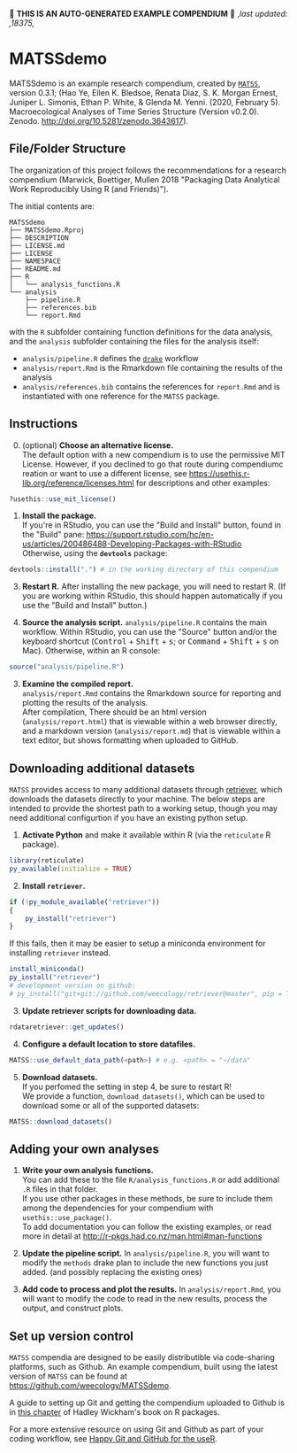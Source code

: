 :rotating_light: **THIS IS AN AUTO-GENERATED EXAMPLE COMPENDIUM** :rotating_light:
,*last updated: ,18375,*

# MATSSdemo

<!-- badges: start -->
<!-- badges: end -->

MATSSdemo is an example research compendium, created by [`MATSS`](https://weecology.github.io/MATSS/), version 0.3.1; (Hao Ye, Ellen K. Bledsoe, Renata Diaz, S. K. Morgan Ernest, Juniper L. Simonis, Ethan P. White, & Glenda M. Yenni. (2020, February 5). Macroecological Analyses of Time Series Structure (Version v0.2.0). Zenodo. http://doi.org/10.5281/zenodo.3643617).

## File/Folder Structure

The organization of this project follows the recommendations for a research compendium (Marwick, Boettiger, Mullen 2018 "Packaging Data Analytical Work Reproducibly Using R (and Friends)").

The initial contents are:

```
MATSSdemo
├── MATSSdemo.Rproj
├── DESCRIPTION
├── LICENSE.md
├── LICENSE
├── NAMESPACE
├── README.md
├── R
│   └── analysis_functions.R
└── analysis
    ├── pipeline.R
    ├── references.bib
    └── report.Rmd
```

with the `R` subfolder containing function definitions for the data analysis, and the `analysis` subfolder containing the files for the analysis itself:
* `analysis/pipeline.R` defines the [`drake`](https://docs.ropensci.org/drake/) workflow
* `analysis/report.Rmd` is the Rmarkdown file containing the results of the analysis
* `analysis/references.bib` contains the references for `report.Rmd` and is instantiated with one reference for the `MATSS` package.

## Instructions

0. (optional) **Choose an alternative license.**  
The default option with a new compendium is to use the permissive MIT License. However, if you declined to go that route during compendiumc reation or want to use a different license, see https://usethis.r-lib.org/reference/licenses.html for descriptions and other examples:
```r
?usethis::use_mit_license()
```

1. **Install the package.**  
If you're in RStudio, you can use the "Build and Install" button, found in the "Build" pane: https://support.rstudio.com/hc/en-us/articles/200486488-Developing-Packages-with-RStudio  
Otherwise, using the **`devtools`** package:
```r
devtools::install(".") # in the working directory of this compendium
```

3. **Restart R.**
After installing the new package, you will need to restart R. (If you are working within RStudio, this should happen automatically if you use the "Build and Install" button.)

2. **Source the analysis script.**
`analysis/pipeline.R` contains the main workflow. Within RStudio, you can use the "Source" button and/or the keyboard shortcut (<kbd>Control</kbd> + <kbd>Shift</kbd> + <kbd>s</kbd>; or <kbd>Command</kbd> + <kbd>Shift</kbd> + <kbd>s</kbd> on Mac).
Otherwise, within an R console:
```r
source("analysis/pipeline.R")
```

3. **Examine the compiled report.**  
`analysis/report.Rmd` contains the Rmarkdown source for reporting and plotting the results of the analysis.  
After compilation, There should be an html version (`analysis/report.html`) that is viewable within a web browser directly, and a markdown version (`analysis/report.md`) that is viewable within a text editor, but shows formatting when uploaded to GitHub.

## Downloading additional datasets

`MATSS` provides access to many additional datasets through [retriever](https://www.data-retriever.org/), which downloads the datasets directly to your machine. The below steps are intended to provide the shortest path to a working setup, though you may need additional configurtion if you have an existing python setup.

1. **Activate Python** and make it available within R (via the `reticulate` R package).  
```r
library(reticulate)
py_available(initialize = TRUE)
```

2. **Install `retriever`.**  
```r
if (!py_module_available("retriever"))
{
    py_install("retriever")
}
```

If this fails, then it may be easier to setup a miniconda environment for installing `retriever` instead.  
```r
install_miniconda()
py_install("retriever")
# development version on github:
# py_install("git+git://github.com/weecology/retriever@master", pip = TRUE)
```

3. **Update retriever scripts for downloading data.**  
```r
rdataretriever::get_updates()
```

4. **Configure a default location to store datafiles.**  
```r
MATSS::use_default_data_path(<path>) # e.g. <path> = "~/data"
```

5. **Download datasets.**  
If you perfomed the setting in step 4, be sure to restart R!  
We provide a function, `download_datasets()`, which can be used to download some or all of the supported datasets:  
```r
MATSS::download_datasets()
```

## Adding your own analyses

1. **Write your own analysis functions.**  
You can add these to the file `R/analysis_functions.R` or add additional `.R` files in that folder.  
If you use other packages in these methods, be sure to include them among the dependencies for your compendium with `usethis::use_package()`.  
To add documentation you can follow the existing examples, or read more in detail at http://r-pkgs.had.co.nz/man.html#man-functions

2. **Update the pipeline script.**
In `analysis/pipeline.R`, you will want to modify the `methods` drake plan to include the new functions you just added. (and possibly replacing the existing ones)

3. **Add code to process and plot the results.**
In `analysis/report.Rmd`, you will want to modify the code to read in the new results, process the output, and construct plots.

## Set up version control

`MATSS` compendia are designed to be easily distributible via code-sharing platforms, such as Github. An example compendium, built using the latest version of `MATSS` can be found at https://github.com/weecology/MATSSdemo.

A guide to setting up Git and getting the compendium uploaded to Github is in [this chapter](http://r-pkgs.had.co.nz/git.html) of Hadley Wickham's book on R packages.

For a more extensive resource on using Git and Github as part of your coding workflow, see [Happy Git and GitHub for the useR](https://happygitwithr.com/).
